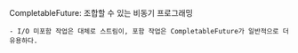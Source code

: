 CompletableFuture: 조합할 수 있는 비동기 프로그래밍

    - I/O 미포함 작업은 대체로 스트림이, 포함 작업은 CompletableFuture가 일반적으로 더 유용하다. 